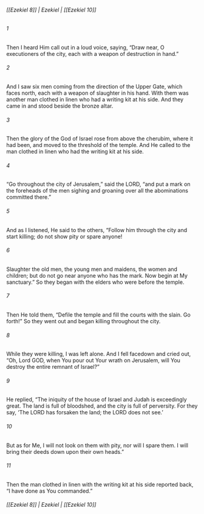 ###### [[Ezekiel 8]] | Ezekiel | [[Ezekiel 10]]

###### 1
Then I heard Him call out in a loud voice, saying, “Draw near, O executioners of the city, each with a weapon of destruction in hand.”
###### 2
And I saw six men coming from the direction of the Upper Gate, which faces north, each with a weapon of slaughter in his hand. With them was another man clothed in linen who had a writing kit at his side. And they came in and stood beside the bronze altar.
###### 3
Then the glory of the God of Israel rose from above the cherubim, where it had been, and moved to the threshold of the temple. And He called to the man clothed in linen who had the writing kit at his side.
###### 4
“Go throughout the city of Jerusalem,” said the LORD, “and put a mark on the foreheads of the men sighing and groaning over all the abominations committed there.”
###### 5
And as I listened, He said to the others, “Follow him through the city and start killing; do not show pity or spare anyone!
###### 6
Slaughter the old men, the young men and maidens, the women and children; but do not go near anyone who has the mark. Now begin at My sanctuary.” So they began with the elders who were before the temple.
###### 7
Then He told them, “Defile the temple and fill the courts with the slain. Go forth!” So they went out and began killing throughout the city.
###### 8
While they were killing, I was left alone. And I fell facedown and cried out, “Oh, Lord GOD, when You pour out Your wrath on Jerusalem, will You destroy the entire remnant of Israel?”
###### 9
He replied, “The iniquity of the house of Israel and Judah is exceedingly great. The land is full of bloodshed, and the city is full of perversity. For they say, ‘The LORD has forsaken the land; the LORD does not see.’
###### 10
But as for Me, I will not look on them with pity, nor will I spare them. I will bring their deeds down upon their own heads.”
###### 11
Then the man clothed in linen with the writing kit at his side reported back, “I have done as You commanded.”

###### [[Ezekiel 8]] | Ezekiel | [[Ezekiel 10]]
